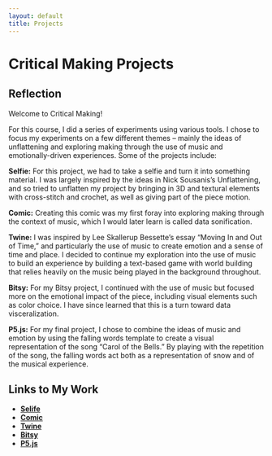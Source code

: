 ```yaml
---
layout: default
title: Projects
---
```


# <b>Critical Making Projects</b>

## <b>Reflection</b>
Welcome to Critical Making!

For this course, I did a series of experiments using various tools. I chose to focus my experiments on a few different themes – mainly the ideas of unflattening and exploring making through the use of music and emotionally-driven experiences.  Some of the projects include:

<b>Selfie:</b>
For this project, we had to take a selfie and turn it into something material. I was largely inspired by the ideas in Nick Sousanis’s Unflattening, and so tried to unflatten my project by bringing in 3D and textural elements with cross-stitch and crochet, as well as giving part of the piece motion.

<b>Comic:</b>
Creating this comic was my first foray into exploring making through the context of music, which I would later learn is called data sonification.

<b>Twine:</b>
I was inspired by Lee Skallerup Bessette’s essay “Moving In and Out of Time,” and particularly the use of music to create emotion and a sense of time and place. I decided to continue my exploration into the use of music to build an experience by building a text-based game with world building that relies heavily on the music being played in the background throughout.

<b>Bitsy:</b>
For my Bitsy project, I continued with the use of music but focused more on the emotional impact of the piece, including visual elements such as color choice. I have since learned that this is a turn toward data visceralization.

<b>P5.js:</b>
For my final project, I chose to combine the ideas of music and emotion by using the falling words template to create a visual representation of the song “Carol of the Bells.” By playing with the repetition of the song, the falling words act both as a representation of snow and of the musical experience.


## <b>Links to My Work<b>
- [Selife](Selfie.jpg)
- [Comic](Comic.jpeg)
- [Twine](ninelives.html)
- [Bitsy](easteregghunt.html)
- [P5.js](carolofthebells.html)
